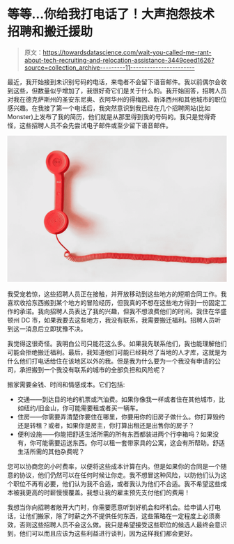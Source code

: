 # 等等…你给我打电话了！大声抱怨技术招聘和搬迁援助

> 原文：<https://towardsdatascience.com/wait-you-called-me-rant-about-tech-recruiting-and-relocation-assistance-3449ceed1626?source=collection_archive---------11----------------------->

最近，我开始接到未识别号码的电话，来电者不会留下语音邮件。我以前偶尔会收到这些，但数量似乎增加了，我很好奇它们是关于什么的。我开始回答，招聘人员对我在德克萨斯州的圣安东尼奥、衣阿华州的得梅因、新泽西州和其他城市的职位感兴趣。在我接了第一个电话后，我突然意识到我已经在几个招聘网站(比如 Monster)上发布了我的简历，他们就是从那里得到我的号码的。我只是觉得奇怪，这些招聘人员不会先尝试电子邮件或至少留下语音邮件。

![](img/4fa292a5c326ec8b273df36d6a9357bd.png)

我受宠若惊，这些招聘人员正在接触，并开放移动到这些地方的短期合同工作。我喜欢收拾东西搬到某个地方的冒险经历，但我真的不想在这些地方得到一份固定工作的承诺。我向招聘人员表达了我的兴趣，但我不想浪费他们的时间。我住在华盛顿州 DC 市，如果我要去这些地方，我没有联系，我需要搬迁福利。招聘人员听到这一消息后立即犹豫不决。

我觉得这很奇怪。我明白公司只能花这么多。如果我先联系他们，我也能理解他们可能会拒绝搬迁福利。最后，我知道他们可能已经耗尽了当地的人才库，这就是为什么他们打电话给住在该地区以外的我。但是我为什么要为一个我没有申请的公司，承担搬到一个我没有联系的城市的全部负担和风险呢？

搬家需要金钱、时间和情感成本。它们包括:

*   交通——到达目的地的机票或汽油费。如果你像我一样或者住在其他城市，比如纽约/旧金山，你可能需要租或者买一辆车。
*   住房——你需要弄清楚你要住在哪里，你要用你的旧房子做什么。你打算毁约还是转租？或者，如果你是房主，你打算出租还是出售你的房子？
*   便利设施——你能把舒适生活所需的所有东西都装进两个行李箱吗？如果没有，你可能需要运送东西。你可以租一套带家具的公寓，这会有所帮助。舒适生活所需的其他杂费呢？

您可以协商您的小时费率，以便将这些成本计算在内。但是如果你的合同是一个随意的协议，他们仍然可以在任何时候让你走。我不想冒这种风险，以防他们认为这个职位不再有必要，他们认为我不合适，或者我认为他们不合适。我不希望这些成本被我更高的时薪慢慢覆盖。我想让我的雇主预先支付他们的费用！

我想当你向招聘者敞开大门时，你需要愿意听到好机会和坏机会。给申请人打电话，让他们搬家，除了时薪之外不提供任何东西，这些策略在一定程度上必须奏效，否则这些招聘人员不会这么做。我只是希望接受这些职位的候选人最终会意识到，他们可以而且应该为这些利益进行谈判，因为这样我们都会更好。